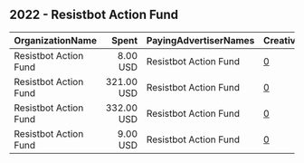 ## 2022 - Resistbot Action Fund 
|OrganizationName|Spent|PayingAdvertiserNames|CreativeUrls|Impressions|Genders|AgeBrackets|CountryCodes|BillingAddresses|CandidateBallotInformation|
|:---|---:|:---|:---|---:|:---|:---|:---|:---|:---|
|Resistbot Action Fund|8.00 USD|Resistbot Action Fund|[0](https://www.snap.com/political-ads/asset/a4e61e77caf2d1f4e9c3e41e8bea5458a1a613dd8d26804f75ff95523550b552?mediaType=jpeg)|1,256||18+|united states|US|Stop Gun Violence|
|Resistbot Action Fund|321.00 USD|Resistbot Action Fund|[0](https://www.snap.com/political-ads/asset/a603da8cbd560e3550a03c452cf41c2f4ad6661245949f5d180f71d299208bd3?mediaType=jpeg)|40,323||18+|united states|US|Stop Gun Violence|
|Resistbot Action Fund|332.00 USD|Resistbot Action Fund|[0](https://www.snap.com/political-ads/asset/6a6a72f4224c2c1d291f702e50d6f32f61a0c354229bfc4426b3c7ddb2d51eec?mediaType=jpeg)|27,553||18+|united states|US|Stop Gun Violence|
|Resistbot Action Fund|9.00 USD|Resistbot Action Fund|[0](https://www.snap.com/political-ads/asset/50fa411dadc80cf457c19d5769fdc2349dad3a187c42f9cda1db5e610a5a4b31?mediaType=jpeg)|835||18+|united states|US|Stop Gun Violence|
